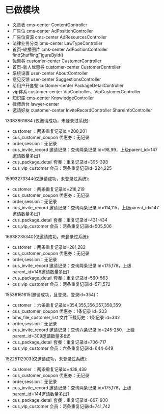 # 已做模块
+ 文章表  cms-center  ContentController
+ 广告位  cms-center  AdPositionController
+ 广告位资源 cms-center AdResourcesController
+ 法律业务分类 bms-center  LawTypeController
+ 首页-轮播图片 cms-center AdPositionController findShufflingFigureById()
+ 优惠券 customer-center  CustomerController
+ 首页-新人优惠券  customer-center  CustomerController
+ 系统设置 user-center  AboutController
+ 意见反馈 user-center  SuggestionsController
+ 给用户开套餐 customer-center  PackageDetailController
+ vip体系 customer-center VipController、VipCustomerController
+ 知识库 cms-center KnowledgeController
+ 律师后台 lawyer-center
+ 邀请好友 customer-center InviteRecordController ShareInfoController





13383861684 (仅邀请成功，未登录过系统): 
+ customer ：两条重复记录id =200,201
+ cus_customer_coupon 优惠券：无记录
+ order,session：无记录
+ cus_invite_record 邀请记录：查询两条记录 id=98,99，上级parent_id=147邀请数量多出1
+ cus_package_detail 套餐：重复记录id=395-398
+ cus_vip_customer 会员：两条重复记录id=224,225


15993273344(仅邀请成功，未登录过系统): 
+ customer ：两条重复记录id=218,219
+ cus_customer_coupon 优惠券：无记录
+ order,session：无记录
+ cus_invite_record 邀请记录：查询两条记录 id=114,115，上级parent_id=147邀请数量多出1
+ cus_package_detail 套餐：重复记录id=431-434
+ cus_vip_customer 会员：两条重复记录id=505,506


16638235340(仅邀请成功，未登录过系统): 
+ customer ：两条重复记录id=281,282
+ cus_customer_coupon 优惠券：无记录
+ order,session：无记录
+ cus_invite_record 邀请记录：查询两条记录 id=175,176，上级parent_id=146邀请数量多出1
+ cus_package_detail 套餐：重复记录id=560-563
+ cus_vip_customer 会员：两条重复记录id=571,572

15538161615(邀请成功，且登录。登录id=354)：
+ customer ：六条重复记录id=354,355,356,357,358,359
+ cus_customer_coupon 优惠券：1条记录 id=203
+ bms_file_customer_list 文件下载历史：1条记录 id=342
+ order,session：无记录
+ cus_invite_record 邀请记录：查询六条记录 id=245-250，上级parent_id=309邀请数量多出5
+ cus_package_detail 套餐：重复记录id=706-717
+ cus_vip_customer 会员：六条重复记录id=644-649

15225112903(仅邀请成功，未登录过系统): 
+ customer ：两条重复记录id=438,439
+ cus_customer_coupon 优惠券：无记录
+ order,session：无记录
+ cus_invite_record 邀请记录：查询两条记录 id=175,176，上级parent_id=144邀请数量多出1
+ cus_package_detail 套餐：重复记录id=897-900
+ cus_vip_customer 会员：两条重复记录id=741,742
